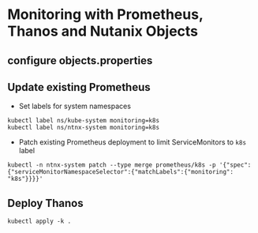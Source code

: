 # Monitoring with Prometheus, Thanos and Nutanix Objects

## configure objects.properties

## Update existing Prometheus

* Set labels for system namespaces

```console
kubectl label ns/kube-system monitoring=k8s
kubectl label ns/ntnx-system monitoring=k8s
```

* Patch existing Prometheus deployment to limit ServiceMonitors to `k8s` label

```console
kubectl -n ntnx-system patch --type merge prometheus/k8s -p '{"spec":{"serviceMonitorNamespaceSelector":{"matchLabels":{"monitoring": "k8s"}}}}'
```

## Deploy Thanos

```console
kubectl apply -k .
```
